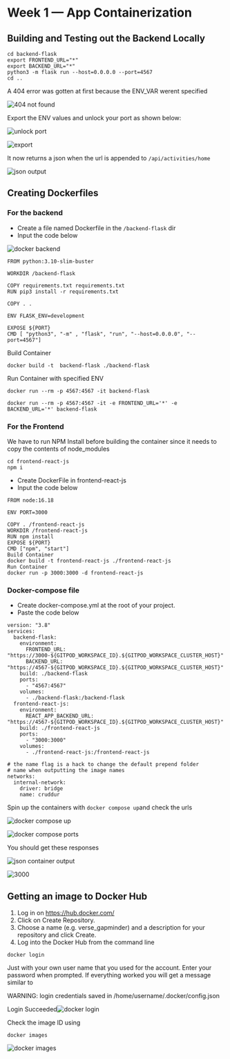 # Week 1 — App Containerization

## Building and Testing out the Backend Locally
```
cd backend-flask
export FRONTEND_URL="*"
export BACKEND_URL="*"
python3 -m flask run --host=0.0.0.0 --port=4567
cd ..
```

A 404 error was gotten at first because the ENV_VAR werent specified

![404 not found](https://user-images.githubusercontent.com/110903886/221421754-19b135f2-d5e6-4642-b86c-4d723425488a.png)

Export the ENV values and unlock your port as shown below:

![unlock port](https://user-images.githubusercontent.com/110903886/221421714-707745a6-7541-4b1a-a045-9e67921c7a55.png)

![export](https://user-images.githubusercontent.com/110903886/221421708-77ed45a3-8520-4e71-9af2-55951bbff994.png)

It now returns a json when the url is appended to `/api/activities/home`

![json output](https://user-images.githubusercontent.com/110903886/221421895-3c3a3f55-2f49-4892-9e5f-e7a0d86a3364.png)

## Creating Dockerfiles

### For the backend

- Create a file named Dockerfile in the `/backend-flask` dir
- Input the code below

![docker backend](https://user-images.githubusercontent.com/110903886/221422489-39ee3ce4-a12c-4649-8eea-ac8fec8d7de2.png)

```
FROM python:3.10-slim-buster

WORKDIR /backend-flask

COPY requirements.txt requirements.txt
RUN pip3 install -r requirements.txt

COPY . .

ENV FLASK_ENV=development

EXPOSE ${PORT}
CMD [ "python3", "-m" , "flask", "run", "--host=0.0.0.0", "--port=4567"]
```

Build Container

`docker build -t  backend-flask ./backend-flask`

Run Container with specified ENV

```
docker run --rm -p 4567:4567 -it backend-flask

docker run --rm -p 4567:4567 -it -e FRONTEND_URL='*' -e BACKEND_URL='*' backend-flask 
```

### For the Frontend

We have to run NPM Install before building the container since it needs to copy the contents of node_modules

```
cd frontend-react-js
npm i
```
- Create DockerFile in frontend-react-js
- Input the code below

```
FROM node:16.18

ENV PORT=3000

COPY . /frontend-react-js
WORKDIR /frontend-react-js
RUN npm install
EXPOSE ${PORT}
CMD ["npm", "start"]
Build Container
docker build -t frontend-react-js ./frontend-react-js
Run Container
docker run -p 3000:3000 -d frontend-react-js
```

### Docker-compose file

- Create docker-compose.yml at the root of your project.
- Paste the code below

```
version: "3.8"
services:
  backend-flask:
    environment:
      FRONTEND_URL: "https://3000-${GITPOD_WORKSPACE_ID}.${GITPOD_WORKSPACE_CLUSTER_HOST}"
      BACKEND_URL: "https://4567-${GITPOD_WORKSPACE_ID}.${GITPOD_WORKSPACE_CLUSTER_HOST}"
    build: ./backend-flask
    ports:
      - "4567:4567"
    volumes:
      - ./backend-flask:/backend-flask
  frontend-react-js:
    environment:
      REACT_APP_BACKEND_URL: "https://4567-${GITPOD_WORKSPACE_ID}.${GITPOD_WORKSPACE_CLUSTER_HOST}"
    build: ./frontend-react-js
    ports:
      - "3000:3000"
    volumes:
      - ./frontend-react-js:/frontend-react-js

# the name flag is a hack to change the default prepend folder
# name when outputting the image names
networks: 
  internal-network:
    driver: bridge
    name: cruddur
```

Spin up the containers with `docker compose up`and check the urls


![docker compose up](https://user-images.githubusercontent.com/110903886/221422821-49413c8a-a15a-4012-90d6-4fc0ad8a4053.png)

![docker compose ports](https://user-images.githubusercontent.com/110903886/221422799-131545f5-7125-45f6-bca6-292c7071ba90.png)

You should get these responses

![json container output](https://user-images.githubusercontent.com/110903886/221422721-8a6109a9-5e88-41be-914a-4425d2df361e.png)

![3000](https://user-images.githubusercontent.com/110903886/221422734-37d58f01-a9fa-42d6-b437-b43475784556.png)




## Getting an image to Docker Hub

1. Log in on https://hub.docker.com/
2. Click on Create Repository.
3. Choose a name (e.g. verse_gapminder) and a description for your repository and click Create.
4. Log into the Docker Hub from the command line

`docker login`

Just with your own user name that you used for the account. Enter your password when prompted. If everything worked you will get a message similar to

WARNING: login credentials saved in /home/username/.docker/config.json

Login Succeeded![docker login](https://user-images.githubusercontent.com/110903886/221750961-e94f8006-89ee-4010-b0bc-5460d0d53e7a.png)

Check the image ID using

`docker images`

![docker images](https://user-images.githubusercontent.com/110903886/221751677-94d24066-b8b4-44e1-a180-5d5b54294823.png)

